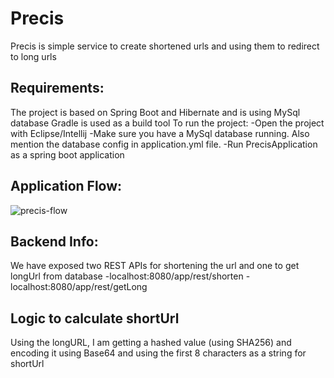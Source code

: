 # Precis

Precis is simple service to create shortened urls and using them to redirect to long urls

## Requirements:

The project is based on Spring Boot and Hibernate and is using MySql database
Gradle is used as a build tool
To run the project:
-Open the project with Eclipse/Intellij
-Make sure you have a MySql database running. Also mention the database config in application.yml file.
-Run PrecisApplication as a spring boot application


## Application Flow:

![precis-flow](https://user-images.githubusercontent.com/47517129/124497262-3530d800-ddd8-11eb-92f7-9c0b14621a7b.jpg)

## Backend Info:

We have exposed two REST APIs for shortening the url and one to get longUrl from database
-localhost:8080/app/rest/shorten
-localhost:8080/app/rest/getLong

## Logic to calculate shortUrl

Using the longURL, I am getting a hashed value (using SHA256) and encoding it using Base64 and using the first 8 characters as a string for shortUrl
